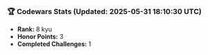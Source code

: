 ### 🏆 Codewars Stats (Updated: 2025-05-31 18:10:30 UTC)

- **Rank:** 8 kyu
- **Honor Points:** 3
- **Completed Challenges:** 1
